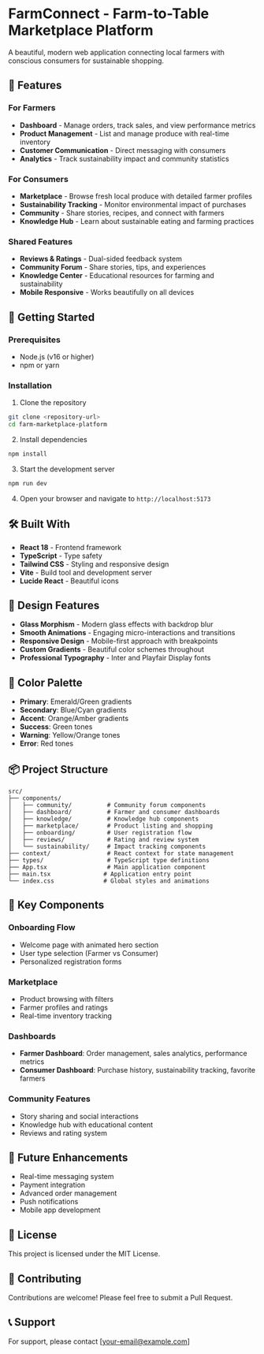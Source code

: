 # FarmConnect - Farm-to-Table Marketplace Platform

A beautiful, modern web application connecting local farmers with conscious consumers for sustainable shopping.

## 🌱 Features

### For Farmers
- **Dashboard** - Manage orders, track sales, and view performance metrics
- **Product Management** - List and manage produce with real-time inventory
- **Customer Communication** - Direct messaging with consumers
- **Analytics** - Track sustainability impact and community statistics

### For Consumers
- **Marketplace** - Browse fresh local produce with detailed farmer profiles
- **Sustainability Tracking** - Monitor environmental impact of purchases
- **Community** - Share stories, recipes, and connect with farmers
- **Knowledge Hub** - Learn about sustainable eating and farming practices

### Shared Features
- **Reviews & Ratings** - Dual-sided feedback system
- **Community Forum** - Share stories, tips, and experiences
- **Knowledge Center** - Educational resources for farming and sustainability
- **Mobile Responsive** - Works beautifully on all devices

## 🚀 Getting Started

### Prerequisites
- Node.js (v16 or higher)
- npm or yarn

### Installation

1. Clone the repository
```bash
git clone <repository-url>
cd farm-marketplace-platform
```

2. Install dependencies
```bash
npm install
```

3. Start the development server
```bash
npm run dev
```

4. Open your browser and navigate to `http://localhost:5173`

## 🛠️ Built With

- **React 18** - Frontend framework
- **TypeScript** - Type safety
- **Tailwind CSS** - Styling and responsive design
- **Vite** - Build tool and development server
- **Lucide React** - Beautiful icons

## 📱 Design Features

- **Glass Morphism** - Modern glass effects with backdrop blur
- **Smooth Animations** - Engaging micro-interactions and transitions
- **Responsive Design** - Mobile-first approach with breakpoints
- **Custom Gradients** - Beautiful color schemes throughout
- **Professional Typography** - Inter and Playfair Display fonts

## 🎨 Color Palette

- **Primary**: Emerald/Green gradients
- **Secondary**: Blue/Cyan gradients  
- **Accent**: Orange/Amber gradients
- **Success**: Green tones
- **Warning**: Yellow/Orange tones
- **Error**: Red tones

## 📦 Project Structure

```
src/
├── components/
│   ├── community/          # Community forum components
│   ├── dashboard/          # Farmer and consumer dashboards
│   ├── knowledge/          # Knowledge hub components
│   ├── marketplace/        # Product listing and shopping
│   ├── onboarding/         # User registration flow
│   ├── reviews/            # Rating and review system
│   └── sustainability/     # Impact tracking components
├── context/                # React context for state management
├── types/                  # TypeScript type definitions
├── App.tsx                 # Main application component
├── main.tsx               # Application entry point
└── index.css              # Global styles and animations
```

## 🌟 Key Components

### Onboarding Flow
- Welcome page with animated hero section
- User type selection (Farmer vs Consumer)
- Personalized registration forms

### Marketplace
- Product browsing with filters
- Farmer profiles and ratings
- Real-time inventory tracking

### Dashboards
- **Farmer Dashboard**: Order management, sales analytics, performance metrics
- **Consumer Dashboard**: Purchase history, sustainability tracking, favorite farmers

### Community Features
- Story sharing and social interactions
- Knowledge hub with educational content
- Reviews and rating system

## 🎯 Future Enhancements

- Real-time messaging system
- Payment integration
- Advanced order management
- Push notifications
- Mobile app development

## 📄 License

This project is licensed under the MIT License.

## 🤝 Contributing

Contributions are welcome! Please feel free to submit a Pull Request.

## 📞 Support

For support, please contact [your-email@example.com]